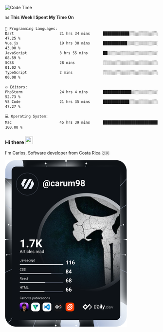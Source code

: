 
<!--START_SECTION:waka-->
![Code Time](http://img.shields.io/badge/Code%20Time-9%2C933%20hrs%2047%20mins-blue)

📊 **This Week I Spent My Time On** 

```text
💬 Programming Languages: 
Dart                     21 hrs 34 mins      ████████████░░░░░░░░░░░░░   47.25 % 
Vue.js                   19 hrs 38 mins      ███████████░░░░░░░░░░░░░░   43.00 % 
JavaScript               3 hrs 55 mins       ██░░░░░░░░░░░░░░░░░░░░░░░   08.59 % 
SCSS                     28 mins             ░░░░░░░░░░░░░░░░░░░░░░░░░   01.02 % 
TypeScript               2 mins              ░░░░░░░░░░░░░░░░░░░░░░░░░   00.08 % 

🔥 Editors: 
PhpStorm                 24 hrs 4 mins       █████████████░░░░░░░░░░░░   52.73 % 
VS Code                  21 hrs 35 mins      ████████████░░░░░░░░░░░░░   47.27 % 

💻 Operating System: 
Mac                      45 hrs 39 mins      █████████████████████████   100.00 % 
```


<!--END_SECTION:waka-->

### Hi there <img src="https://media.giphy.com/media/hvRJCLFzcasrR4ia7z/giphy.gif" width="25px" height="25px">

I'm Carlos, Software developer from Costa Rica 🇨🇷

<a href="https://app.daily.dev/carum98"><img src="https://github.com/carum98/carum98/blob/main/devcard.svg" width="400" alt="Carlos Umaña Acevedo's Dev Card"/></a>
